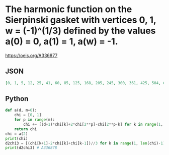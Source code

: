 # The harmonic function on the Sierpinski gasket with vertices 0, 1, w \= \(\-1\)^\(1/3\) defined by the values a\(0\) \= 0, a\(1\) \= 1, a\(w\) \= \-1\.
https://oeis.org/A336877
## JSON
```JSON
[0, 1, 5, 12, 25, 41, 60, 85, 125, 168, 205, 245, 300, 361, 425, 504, 625, 749, 840, 925, 1025, 1128, 1225, 1337, 1500, 1669, 1805, 1944, 2125, 2321, 2520, 2761, 3125, 3492, 3745, 3965, 4200, 4429, 4625, 4836, 5125, 5417, 5640, 5857, 6125, 6408, 6685, 7013]
```
## Python
```Python
def a(d, m=6):
    chi = [0, 1]
    for p in range(m):
        chi += [(d+1)*chi[k]+2*chi[2**p]-chi[2**p-k] for k in range(1, 2**p+1)]
    return chi
chi = a(2)
print(chi)
d2chi3 = [(chi[k+1]-2*chi[k]+chi[k-1])//3 for k in range(1, len(chi)-1)]
print(d2chi3) # A336878
```
